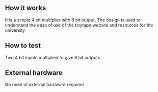 <!---

This file is used to generate your project datasheet. Please fill in the information below and delete any unused
sections.

You can also include images in this folder and reference them in the markdown. Each image must be less than
512 kb in size, and the combined size of all images must be less than 1 MB.
-->

## How it works

It is a simple 4 bit multiplier with 8 bit output. The design is used to understand the ease of use of the tinytape website and resources for the university

## How to test

Two 4 bit inputs multiplied to give 8 bit outputs

## External hardware

No need of external hardware required
